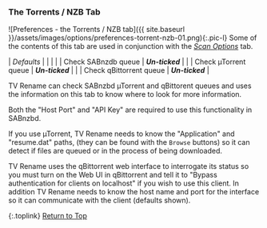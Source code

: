 <!-- START PREFERENCES {TORRENTS/NZB TAB] ---- -->
### The Torrents / NZB Tab

![Preferences - the Torrents / NZB tab]({{ site.baseurl }}/assets/images/options/preferences-torrent-nzb-01.png){:.pic-l}
Some of the contents of this tab are used in conjunction with the *[Scan Options](#the-scan-options-tab)* tab.

| *Defaults* | | |
| | Check SABnzdb queue | _**Un-ticked**_ |
| | Check µTorrent queue | _**Un-ticked**_ |
| | Check qBittorrent queue | _**Un-ticked**_ |

TV Rename can check SABnzbd µTorrent and qBittorent queues and uses the information on this tab to know where to look for more information.

Both the "Host Port" and "API Key" are required to use this functionality in SABnzbd.

If you use µTorrent, TV&nbsp;Rename needs to know the "Application" and "resume.dat" paths, (they can be found with the `Browse` buttons) so it can detect if files are queued or in the process of being downloaded.

TV&nbsp;Rename uses the qBittorrent web interface to interrogate its status so you must turn on the Web UI in qBittorrent and tell it to "Bypass authentication for clients on localhost" if you wish to use this client. In addition TV&nbsp;Rename needs to know the host name and port for the interface so it can communicate with the client (defaults shown).

{:.toplink}
[Return to Top]()
<!-- END PREFERENCES {TORRENTS/NZB TAB] ------ -->
